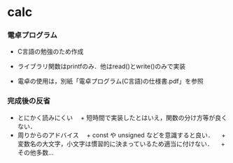 # calc

### 電卓プログラム
* C言語の勉強のため作成
* ライブラリ関数はprintfのみ．他はread()とwrite()のみで実装

* 電卓の使用は，別紙「電卓プログラム(C言語)の仕様書.pdf」を参照

### 完成後の反省
* とにかく読みにくい
　+ 短時間で実装したとはいえ，関数の分け方等が良くない．
* 周りからのアドバイス
　+ const や unsigned などを意識すると良い．
　+ 変数名の大文字，小文字は慣習的に決まっているため適当に付けない．
　+ その他多数...
